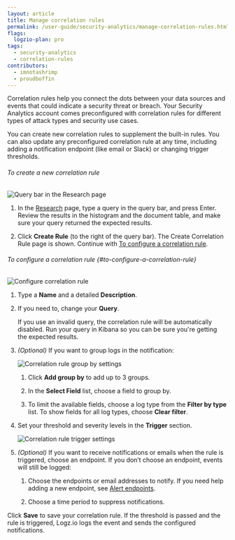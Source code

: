 ```yaml
---
layout: article
title: Manage correlation rules
permalink: /user-guide/security-analytics/manage-correlation-rules.html
flags:
  logzio-plan: pro
tags:
  - security-analytics
  - correlation-rules
contributors:
  - imnotashrimp
  - proudboffin
---
```


Correlation rules help you connect the dots between your data sources and events that could indicate a security threat or breach.
Your Security Analytics account comes preconfigured with correlation rules for different types of attack types and security use cases.

You can create new correlation rules to supplement the built-in rules.
You can also update any preconfigured correlation rule at any time, including adding a notification endpoint (like email or Slack) or changing trigger thresholds.

###### To create a new correlation rule

![Query bar in the Research page]({{site.baseurl}}/images/security-analytics/security-analytics--research-query-bar.png)

1. In the [Research](https://app.logz.io/#/dashboard/security/research) page, type a query in the query bar, and press Enter.
  Review the results in the histogram and the document table, and make sure your query returned the expected results.

2. Click **Create Rule** (to the right of the query bar).
  The Create Correlation Rule page is shown.
  Continue with [To configure a correlation rule](#to-configure-a-correlation-rule).


###### To configure a correlation rule {#to-configure-a-correlation-rule}

![Configure correlation rule]({{site.baseurl}}/images/security-analytics/security-analytics--configure-correlation-rule.png)

1. Type a **Name** and a detailed **Description**.

2. If you need to, change your **Query**.

    <div class="info-box important">
      If you use an invalid query, the correlation rule will be automatically disabled. Run your query in Kibana so you can be sure you're getting the expected results.
    </div>

3. _(Optional)_ If you want to group logs in the notification:

    ![Correlation rule group by settings]({{site.baseurl}}/images/security-analytics/security-analytics--correlation-rule-group-by.png)

    1. Click **Add group by** to add up to 3 groups.

    2. In the **Select Field** list, choose a field to group by.

    3. To limit the available fields, choose a log type from the **Filter by type** list.
      To show fields for all log types, choose **Clear filter**.

4. Set your threshold and severity levels in the **Trigger** section.

    ![Correlation rule trigger settings]({{site.baseurl}}/images/security-analytics/security-analytics--correlation-rule-trigger-settings.png)

5. _(Optional)_ If you want to receive notifications or emails when the rule is triggered, choose an endpoint.
  If you don’t choose an endpoint, events will still be logged:

    1. Choose the endpoints or email addresses to notify.
      If you need help adding a new endpoint, see [Alert endpoints]({{site.baseurl}}/user-guide/integrations/endpoints.html).

    2. Choose a time period to suppress notifications.

Click **Save** to save your correlation rule.
If the threshold is passed and the rule is triggered, Logz.io logs the event and sends the configured notifications.